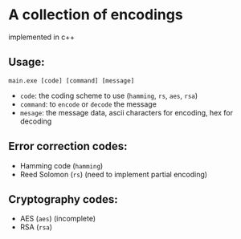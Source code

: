 # A collection of encodings
implemented in c++

## Usage:
`main.exe [code] [command] [message]`
- `code`: the coding scheme to use (`hamming`, `rs`, `aes`, `rsa`)
- `command`: to `encode` or `decode` the message
- `mesage`: the message data, ascii characters for encoding, hex for decoding 

## Error correction codes:
- Hamming code (`hamming`)
- Reed Solomon (`rs`) (need to implement partial encoding)

## Cryptography codes:
- AES (`aes`) (incomplete)
- RSA (`rsa`)

